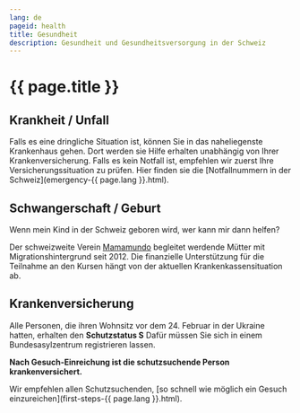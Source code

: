 ```yaml
---
lang: de
pageid: health
title: Gesundheit
description: Gesundheit und Gesundheitsversorgung in der Schweiz
---
```

# {{ page.title }}

## Krankheit / Unfall

Falls es eine dringliche Situation ist, können Sie in das naheliegenste Krankenhaus gehen. Dort werden sie Hilfe erhalten unabhängig von Ihrer Krankenversicherung.
Falls es kein Notfall ist, empfehlen wir zuerst Ihre Versicherungssituation zu prüfen.
Hier finden sie die [Notfallnummern in der Schweiz](emergency-{{ page.lang }}.html).

## Schwangerschaft / Geburt
Wenn mein Kind in der Schweiz geboren wird, wer kann mir dann helfen?

Der schweizweite Verein [Mamamundo](http://staging.gesundheitsfoerderung.ch/pgv/gefoerderte-projekte/mamamundo.html) begleitet werdende Mütter mit Migrationshintergrund
seit 2012. Die finanzielle Unterstützung für die Teilnahme an den Kursen hängt von der aktuellen Krankenkassensituation ab.


## Krankenversicherung
Alle Personen, die ihren Wohnsitz vor dem 24. Februar in der Ukraine hatten, erhalten den **Schutzstatus S**
Dafür müssen Sie sich in einem Bundesasylzentrum registrieren lassen. 

**Nach Gesuch-Einreichung ist die schutzsuchende Person krankenversichert.**

Wir empfehlen allen Schutzsuchenden, [so schnell wie möglich ein Gesuch einzureichen](first-steps-{{ page.lang }}.html).
